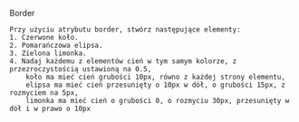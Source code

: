 Border

	Przy użyciu atrybutu border, stwórz następujące elementy:
	1. Czerwone koło.
	2. Pomarańczowa elipsa.
	3. Zielona limonka.
	4. Nadaj każdemu z elementów cień w tym samym kolorze, z przezroczystością ustawioną na 0.5,
		koło ma mieć cień grubości 10px, równo z każdej strony elementu,
		elipsa ma mieć cień przesunięty o 10px w dół, o grubości 15px, z rozmyciem na 5px,
		limonka ma mieć cień o grubości 0, o rozmyciu 30px, przesunięty w dół i w prawo o 10px
